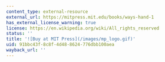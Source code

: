 ```yaml
---
content_type: external-resource
external_url: https://mitpress.mit.edu/books/ways-hand-1
has_external_license_warning: true
license: https://en.wikipedia.org/wiki/All_rights_reserved
status: ''
title: '![Buy at MIT Press](/images/mp_logo.gif)'
uid: 91bbc43f-8c8f-4d48-8624-776dbb100aea
wayback_url: ''
---
```

